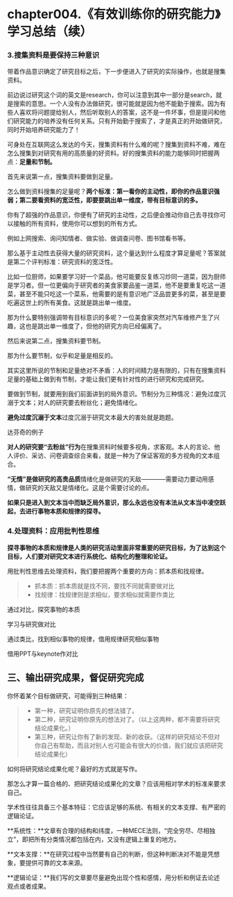 # chapter004.《有效训练你的研究能力》学习总结（续）
### 3.搜集资料是要保持三种意识

带着作品意识确定了研究目标之后，下一步便进入了研究的实际操作，也就是搜集资料。

前边说过研究这个词的英文是research，你可以注意到其中一部分是search，就是搜索的意思。一个人没有办法做研究，很可能就是因为他不能勤于搜索。因为有些人喜欢将问题提给别人，然后听取别人的答案，这不是一件坏事，但是提问和他们研究能力的培养没有任何关系。只有开始勤于搜索了，才是真正的开始做研究，同时开始培养研究能力了！

可身处在互联网这么发达的今天，搜集资料有什么难的呢？搜集到资料不难，难在怎么搜集到对研究有用的高质量的好资料。好的搜集资料的能力能够同时把握两点：**足量和节制。**

首先来说第一点，搜集资料要做到足量。

怎么做到资料搜集的足量呢？**两个标准：第一看你的主动性，即你的作品意识强弱；第二要看资料的宽泛性，即要要跳出单一维度，带有目标意识的多。**

你有了超强的作品意识，你便有了研究的主动性，之后便会推动你自己去寻找你可以接触的所有资料，使用你可以想到的所有方式。

例如上网搜索、询问知情者、做实验、做调查问卷、图书馆看书等。

那么基于主动性去获得大量的研究资料，这个量达到什么程度才算足量呢？答案就是第二个评判标准：研究资料的宽泛性。

比如一位厨师，如果要学习好一个菜品，他可能要反复练习炒同一道菜，因为厨师是学习者。但一位更偏向于研究者的美食家要品鉴一道菜，他不是要重复吃这一道菜，甚至不能只吃这一个菜系，他需要的是有意识地广泛品尝更多的菜，甚至是要吃遍这世上的所有美食。这就是跳出单一维度。

那为什么要特别强调带有目标意识的多呢？一位美食家突然对汽车维修产生了兴趣，这也是跳出单一维度了，但他的研究方向已经偏离了。

然后来说第二点，搜集资料要节制。

那为什么要节制，似乎和足量是相反的。

其实这里所说的节制和足量绝对不矛盾：人的时间精力是有限的，只有在搜集资料足量的基础上做到有节制，才能让我们更有针对性的进行研究和完成研究。

要做到节制，就要用到我们前面讲到的局外意识。节制分为三种情况：避免过度沉溺于文本；对人的研究要去粉丝化；避免情绪化。

**避免过度沉溺于文本**过度沉溺于研究文本最大的害处就是跑题。

达芬奇的例子

**对人的研究要“去粉丝”行为**在搜集资料时候要多视角，求客观。本人的言论、他人评价、采访、问卷调查综合来看，就是一种为了保证客观的多方视角的文本组合。

**“无情”是做研究的高贵品质**情绪化是做研究的天敌————需要动力要动用感情，做研究的天敌又是情绪化。这是个需要讨论的点。

**如果只是进入到文本当中而缺乏局外意识，那么永远也没有本法从文本当中凌空跃起，去进行事物本质和规律的探寻。**

### 4.处理资料：应用批判性思维

**探寻事物的本质和规律是人类的研究活动里面非常重要的研究目标，为了达到这个目标，人们要对研究文本进行系统化、结构化的整理和论证。**

用批判性思维去处理资料，我们要把握两个重要的方向：抓本质和找规律。

>- 抓本质：抓本质就是找不同，要找不同就需要做对比
>- 找规律：找规律则是求相似，要求相似就需要作类比

通过对比，探究事物的本质

学习与研究做对比

通过类比，找到相似事物的规律，借用规律研究相似事物

借用PPT与keynote作对比

## 三、输出研究成果，督促研究完成

你怀着某个目标做研究，可能得到三种结果：

>- 第一种，研究证明你原先的想法错了。
>- 第二种，研究证明你原先的想法对了。（以上这两种，都不需要将研究结论成果化。）
>- 第三种，研究让你有了新的发现、新的收获。（这样的研究结论不但对你自己有帮助，而且对别人也可能会有很大的价值，我们就应该把研究结论成果化）

如何将研究结论成果化呢？最好的方式就是写作。

那怎么才算一篇合格的、把研究结论成果化的文章？应该用相对学术的标准来要求自己。

学术性往往具备三个基本特征：它应该足够的系统、有相关的文本支撑、有严密的逻辑论证。

**系统性：**文章有合理的结构和纬度，一种MECE法则，“完全穷尽、尽相独立”，即把所有分类情况都包括在内，又没有逻辑上重复的地方。

**文本支撑：**在研究过程中当然要有自己的判断，但这种判断决对不能是凭想象，要提供可靠的文本来源。

**逻辑论证：**我们写的文章要尽量避免出现个性和感情，用分析和例证去论述观点或者成果。




